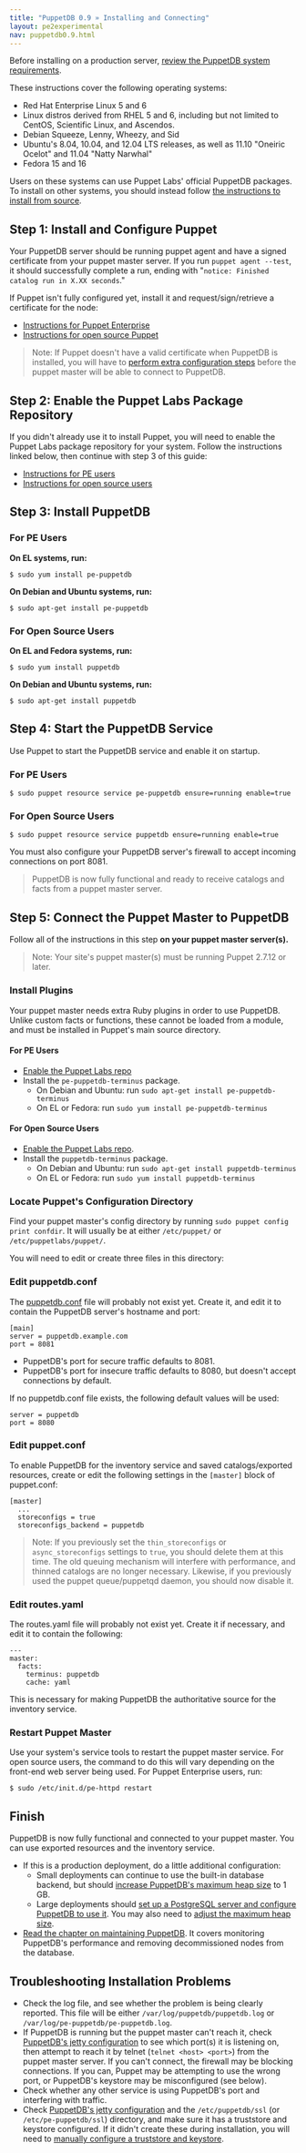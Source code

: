 ```yaml
---
title: "PuppetDB 0.9 » Installing and Connecting"
layout: pe2experimental
nav: puppetdb0.9.html
---
```



[keystore_instructions]: ./install_from_source.html#manual-ssl-setup
[configure_postgres]: TODO
[configure_heap]: TODO
[puppetdb_conf]: TODO

Before installing on a production server, [review the PuppetDB system requirements](./requirements.html).

These instructions cover the following operating systems:

* Red Hat Enterprise Linux 5 and 6
* Linux distros derived from RHEL 5 and 6, including but not limited to CentOS, Scientific Linux, and Ascendos.
* Debian Squeeze, Lenny, Wheezy, and Sid
* Ubuntu's 8.04, 10.04, and 12.04 LTS releases, as well as 11.10 "Oneiric Ocelot" and 11.04 "Natty Narwhal"
* Fedora 15 and 16

Users on these systems can use Puppet Labs' official PuppetDB packages. To install on other systems, you should instead follow [the instructions to install from source](./install_from_source.html).

Step 1: Install and Configure Puppet
-----

Your PuppetDB server should be running puppet agent and have a signed certificate from your puppet master server. If you run `puppet agent --test`, it should successfully complete a run, ending with "`notice: Finished catalog run in X.XX seconds`."

If Puppet isn't fully configured yet, install it and request/sign/retrieve a certificate for the node:

* [Instructions for Puppet Enterprise][installpe]
* [Instructions for open source Puppet][installpuppet]

[installpuppet]: /guides/installation.html
[installpe]: /pe/2.5/install_basic.html

> Note: If Puppet doesn't have a valid certificate when PuppetDB is installed, you will have to [perform extra configuration steps][keystore_instructions] before the puppet master will be able to connect to PuppetDB.

Step 2: Enable the Puppet Labs Package Repository
-----

If you didn't already use it to install Puppet, you will need to enable the Puppet Labs package repository for your system. Follow the instructions linked below, then continue with step 3 of this guide:

- [Instructions for PE users](/guides/puppetlabs_package_repositories.html#puppet-enterprise-repositories)
- [Instructions for open source users](/guides/puppetlabs_package_repositories.html#open-source-repositories)


Step 3: Install PuppetDB
-----

### For PE Users

**On EL systems, run:**

    $ sudo yum install pe-puppetdb

**On Debian and Ubuntu systems, run:**

    $ sudo apt-get install pe-puppetdb

### For Open Source Users

**On EL and Fedora systems, run:**

    $ sudo yum install puppetdb

**On Debian and Ubuntu systems, run:**

    $ sudo apt-get install puppetdb


Step 4: Start the PuppetDB Service
-----

Use Puppet to start the PuppetDB service and enable it on startup. 

### For PE Users

    $ sudo puppet resource service pe-puppetdb ensure=running enable=true

### For Open Source Users

    $ sudo puppet resource service puppetdb ensure=running enable=true

You must also configure your PuppetDB server's firewall to accept incoming connections on port 8081.

> PuppetDB is now fully functional and ready to receive catalogs and facts from a puppet master server.

Step 5: Connect the Puppet Master to PuppetDB
-----

Follow all of the instructions in this step **on your puppet master server(s).**

> Note: Your site's puppet master(s) must be running Puppet 2.7.12 or later.

### Install Plugins

Your puppet master needs extra Ruby plugins in order to use PuppetDB. Unlike custom facts or functions, these cannot be loaded from a module, and must be installed in Puppet's main source directory. 

#### For PE Users

* [Enable the Puppet Labs repo](/guides/puppetlabs_package_repositories.html#puppet-enterprise-repositories)
* Install the `pe-puppetdb-terminus` package. 
    * On Debian and Ubuntu: run `sudo apt-get install pe-puppetdb-terminus`
    * On EL or Fedora: run `sudo yum install pe-puppetdb-terminus`


#### For Open Source Users

* [Enable the Puppet Labs repo](/guides/puppetlabs_package_repositories.html#open-source-repositories).
* Install the `puppetdb-terminus` package. 
    * On Debian and Ubuntu: run `sudo apt-get install puppetdb-terminus`
    * On EL or Fedora: run `sudo yum install puppetdb-terminus`


### Locate Puppet's Configuration Directory

Find your puppet master's config directory by running `sudo puppet config print confdir`. It will usually be at either `/etc/puppet/` or `/etc/puppetlabs/puppet/`. 

You will need to edit or create three files in this directory:

### Edit puppetdb.conf

The [puppetdb.conf][puppetdb_conf] file will probably not exist yet. Create it, and edit it to contain the PuppetDB server's hostname and port:

    [main]
    server = puppetdb.example.com
    port = 8081

* PuppetDB's port for secure traffic defaults to 8081.
* PuppetDB's port for insecure traffic defaults to 8080, but doesn't accept connections by default. 

If no puppetdb.conf file exists, the following default values will be used:

    server = puppetdb
    port = 8080

### Edit puppet.conf

To enable PuppetDB for the inventory service and saved catalogs/exported resources, create or edit the following settings in the `[master]` block of puppet.conf:

    [master]
      ...
      storeconfigs = true
      storeconfigs_backend = puppetdb

> Note: If you previously set the `thin_storeconfigs` or `async_storeconfigs` settings to `true`, you should delete them at this time. The old queuing mechanism will interfere with performance, and thinned catalogs are no longer necessary. Likewise, if you previously used the puppet queue/puppetqd daemon, you should now disable it. 

### Edit routes.yaml

The routes.yaml file will probably not exist yet. Create it if necessary, and edit it to contain the following: 

    ---
    master:
      facts:
        terminus: puppetdb
        cache: yaml

This is necessary for making PuppetDB the authoritative source for the inventory service.

### Restart Puppet Master

Use your system's service tools to restart the puppet master service. For open source users, the command to do this will vary depending on the front-end web server being used. For Puppet Enterprise users, run:

    $ sudo /etc/init.d/pe-httpd restart

Finish
-----

PuppetDB is now fully functional and connected to your puppet master. You can use exported resources and the inventory service.

- If this is a production deployment, do a little additional configuration:
    - Small deployments can continue to use the built-in database backend, but should [increase PuppetDB's maximum heap size][configure_heap] to 1 GB.
    - Large deployments should [set up a PostgreSQL server and configure PuppetDB to use it][configure_postgres]. You may also need to [adjust the maximum heap size][configure_heap]. 
- [Read the chapter on maintaining PuppetDB](./maintain_and_tune.html). It covers monitoring PuppetDB's performance and removing decommissioned nodes from the database. 


Troubleshooting Installation Problems
-----

* Check the log file, and see whether the problem is being clearly reported. This file will be either `/var/log/puppetdb/puppetdb.log` or `/var/log/pe-puppetdb/pe-puppetdb.log`. 
* If PuppetDB is running but the puppet master can't reach it, check [PuppetDB's jetty configuration][puppetdb_conf] to see which port(s) it is listening on, then attempt to reach it by telnet (`telnet <host> <port>`) from the puppet master server. If you can't connect, the firewall may be blocking connections. If you can, Puppet may be attempting to use the wrong port, or PuppetDB's keystore may be misconfigured (see below). 
* Check whether any other service is using PuppetDB's port and interfering with traffic. 
* Check [PuppetDB's jetty configuration][puppetdb_conf] and the `/etc/puppetdb/ssl` (or `/etc/pe-puppetdb/ssl`) directory, and make sure it has a truststore and keystore configured. If it didn't create these during installation, you will need to [manually configure a truststore and keystore][keystore_instructions].

